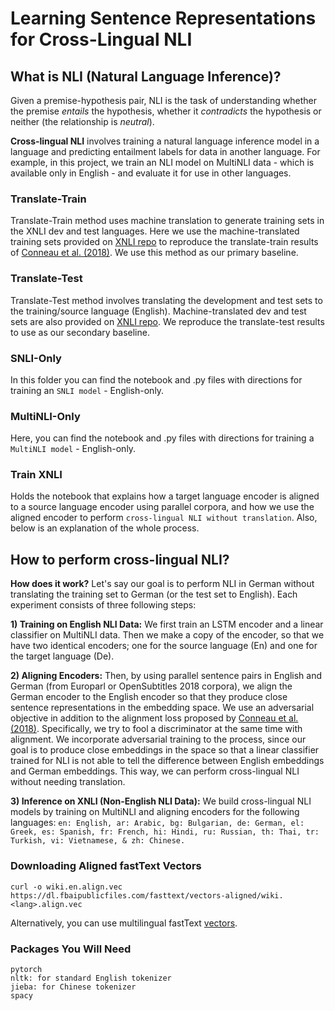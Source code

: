 # Learning Sentence Representations for Cross-Lingual NLI
## What is NLI (Natural Language Inference)?

Given a premise-hypothesis pair, NLI is the task of understanding whether the premise _entails_ the hypothesis, whether it _contradicts_ the hypothesis or neither (the relationship is _neutral_).

__Cross-lingual NLI__ involves training a natural language inference model in a language and predicting entailment labels for data in another language. For example, in this project, we train an NLI model on MultiNLI data - which is available only in English - and evaluate it for use in other languages. 

### Translate-Train

Translate-Train method uses machine translation to generate training sets in the XNLI dev and test languages. Here we use the machine-translated training sets provided on [XNLI repo](https://github.com/facebookresearch/XNLI) to reproduce the translate-train results of [Conneau et al. (2018)](https://arxiv.org/pdf/1809.05053.pdf). We use this method as our primary baseline. 

### Translate-Test 

Translate-Test method involves translating the development and test sets to the training/source language (English). Machine-translated dev and test sets are also provided on [XNLI repo](https://github.com/facebookresearch/XNLI). We reproduce the translate-test results to use as our secondary baseline.

### SNLI-Only

In this folder you can find the notebook and .py files with directions for training an ```SNLI model``` - English-only.

### MultiNLI-Only

Here, you can find the notebook and .py files with directions for training a ```MultiNLI model``` - English-only.

### Train XNLI

Holds the notebook that explains how a target language encoder is aligned to a source language encoder using parallel corpora, and how we use the aligned encoder to perform ```cross-lingual NLI without translation```. Also, below is an explanation of the whole process.

## How to perform cross-lingual NLI?

__How does it work?__ Let's say our goal is to perform NLI in German without translating the training set to German (or the test set to English). Each experiment consists of three following steps:
  
  __1) Training on English NLI Data:__ We first train an LSTM encoder and a linear classifier on MultiNLI data. Then we make a copy of the encoder, so that we have two identical encoders; one for the source language (En) and one for the target language (De).
  
  __2) Aligning Encoders:__ Then, by using parallel sentence pairs in English and German (from Europarl or OpenSubtitles 2018 corpora), we align the German encoder to the English encoder so that they produce close sentence representations in the embedding space. We use an adversarial objective in addition to the alignment loss proposed by [Conneau et al. (2018)](https://arxiv.org/pdf/1809.05053.pdf). Specifically, we try to fool a discriminator at the same time with alignment. We incorporate adversarial training to the process, since our goal is to produce close embeddings in the space so that a linear classifier trained for NLI is not able to tell the difference between English embeddings and German embeddings. This way, we can perform cross-lingual NLI without needing translation. 
  
  __3) Inference on XNLI (Non-English NLI Data):__ We build cross-lingual NLI models by training on MultiNLI and aligning encoders for the following languages:
      ```
      en: English,
      ar: Arabic,
      bg: Bulgarian,
      de: German,
      el: Greek,
      es: Spanish,
      fr: French,
      hi: Hindi,
      ru: Russian,
      th: Thai,
      tr: Turkish,
      vi: Vietnamese, &
      zh: Chinese.
      ```
           
### Downloading Aligned fastText Vectors

```curl -o wiki.en.align.vec https://dl.fbaipublicfiles.com/fasttext/vectors-aligned/wiki.<lang>.align.vec```

Alternatively, you can use multilingual fastText [vectors](https://fasttext.cc/docs/en/crawl-vectors.html). 

### Packages You Will Need

  ```
  pytorch
  nltk: for standard English tokenizer
  jieba: for Chinese tokenizer
  spacy
  ```
